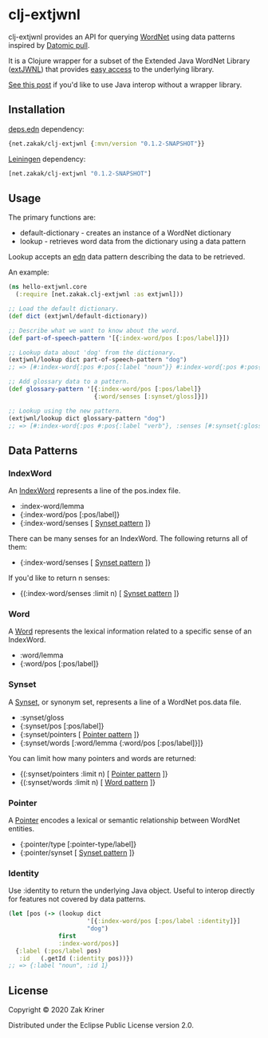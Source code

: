 # clj-extjwnl

clj-extjwnl provides an API for querying
[WordNet](https://wordnet.princeton.edu/) using data patterns inspired
by [Datomic pull](https://docs.datomic.com/on-prem/pull.html).

It is a Clojure wrapper for a subset of the
Extended Java WordNet Library
([extJWNL](https://github.com/extjwnl/extjwnl)) that provides
[easy access](#identity) to the underlying library.

[See this post](https://www.zakak.net/blog/2019-using-wordnet-from-clojure/)
if you'd like to use Java interop without a wrapper
library.

## Installation

[deps.edn](https://clojure.org/guides/deps_and_cli) dependency:

```clojure
{net.zakak/clj-extjwnl {:mvn/version "0.1.2-SNAPSHOT"}}
```

[Leiningen](https://github.com/technomancy/leiningen) dependency:

```clojure
[net.zakak/clj-extjwnl "0.1.2-SNAPSHOT"]
```

## Usage

The primary functions are:

* default-dictionary - creates an instance of a WordNet dictionary
* lookup - retrieves word data from the dictionary using a data pattern

Lookup accepts an [edn](https://github.com/edn-format/edn) data
pattern describing the data to be retrieved.

An example:

```clojure
(ns hello-extjwnl.core
  (:require [net.zakak.clj-extjwnl :as extjwnl]))

;; Load the default dictionary.
(def dict (extjwnl/default-dictionary))

;; Describe what we want to know about the word.
(def part-of-speech-pattern '[{:index-word/pos [:pos/label]}])

;; Lookup data about 'dog' from the dictionary.
(extjwnl/lookup dict part-of-speech-pattern "dog")
;; => [#:index-word{:pos #:pos{:label "noun"}} #:index-word{:pos #:pos{:label "verb"}}]

;; Add glossary data to a pattern.
(def glossary-pattern '[{:index-word/pos [:pos/label]}
                        {:word/senses [:synset/gloss]}])

;; Lookup using the new pattern. 
(extjwnl/lookup dict glossary-pattern "dog")
;; => [#:index-word{:pos #:pos{:label "verb"}, :senses [#:synset{:gloss "go after with the intent to catch; ,,,"}]} ,,,]
```

## Data Patterns

### IndexWord

An [IndexWord](http://extjwnl.sourceforge.net/javadocs/net/sf/extjwnl/data/IndexWord.html)
represents a line of the pos.index file.

* :index-word/lemma
* {:index-word/pos [:pos/label]}
* {:index-word/senses [ [Synset pattern](#synset) ]}

There can be many senses for an IndexWord. The following returns all of them:

* {:index-word/senses [ [Synset pattern](#synset) ]}

If you'd like to return n senses:

* {(:index-word/senses :limit n) [ [Synset pattern](#synset) ]}

### Word

A [Word](http://extjwnl.sourceforge.net/javadocs/net/sf/extjwnl/data/Word.html)
represents the lexical information related to a specific sense of an IndexWord.

* :word/lemma
* {:word/pos [:pos/label]}

### Synset

A [Synset](http://extjwnl.sourceforge.net/javadocs/net/sf/extjwnl/data/Synset.html),
or synonym set, represents a line of a WordNet pos.data file.

* :synset/gloss
* {:synset/pos [:pos/label]}
* {:synset/pointers [ [Pointer pattern](#pointer) ]}
* {:synset/words [:word/lemma
                  {:word/pos [:pos/label]}]}

You can limit how many pointers and words are returned:

* {(:synset/pointers :limit n) [ [Pointer pattern](#pointer) ]}
* {(:synset/words :limit n) [ [Word pattern](#word) ]}

### Pointer

A [Pointer](http://extjwnl.sourceforge.net/javadocs/net/sf/extjwnl/data/Pointer.html)
encodes a lexical or semantic relationship between WordNet entities.

* {:pointer/type [:pointer-type/label]}
* {:pointer/synset [ [Synset pattern](#synset) ]}

### Identity

Use :identity to return the underlying Java object. Useful to
interop directly for features not covered by data patterns.

```clojure
(let [pos (-> (lookup dict
                      '[{:index-word/pos [:pos/label :identity]}]
                      "dog")
              first
              :index-word/pos)]
  {:label (:pos/label pos)
   :id   (.getId (:identity pos))})
;; => {:label "noun", :id 1}
```

## License

Copyright © 2020 Zak Kriner

Distributed under the Eclipse Public License version 2.0.
